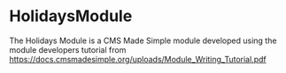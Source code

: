 # HolidaysModule
The Holidays Module is a CMS Made Simple module developed using the module developers tutorial from https://docs.cmsmadesimple.org/uploads/Module_Writing_Tutorial.pdf

